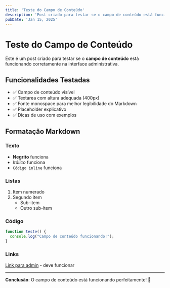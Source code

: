 ```yaml
---
title: 'Teste do Campo de Conteúdo'
description: 'Post criado para testar se o campo de conteúdo está funcionando na interface admin'
pubDate: 'Jan 15, 2025'
---
```


# Teste do Campo de Conteúdo

Este é um post criado para testar se o **campo de conteúdo** está funcionando corretamente na interface administrativa.

## Funcionalidades Testadas

- ✅ Campo de conteúdo visível
- ✅ Textarea com altura adequada (400px)
- ✅ Fonte monospace para melhor legibilidade do Markdown
- ✅ Placeholder explicativo
- ✅ Dicas de uso com exemplos

## Formatação Markdown

### Texto
- **Negrito** funciona
- *Itálico* funciona  
- `Código inline` funciona

### Listas
1. Item numerado
2. Segundo item
   - Sub-item
   - Outro sub-item

### Código
```javascript
function teste() {
  console.log("Campo de conteúdo funcionando!");
}
```

### Links
[Link para admin](/admin) - deve funcionar

---

**Conclusão**: O campo de conteúdo está funcionando perfeitamente! 🎉
